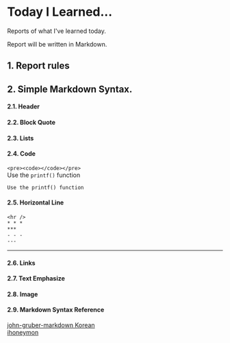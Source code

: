 # Today I Learned...

Reports of what I've learned today.

Report will be written in Markdown.
## 1. Report rules

## 2. Simple Markdown Syntax.

#### 2.1. Header


#### 2.2. Block Quote

#### 2.3. Lists

#### 2.4. Code
`<pre><code></code></pre>`<br>
Use the `printf()` function
```
Use the printf() function
```
#### 2.5. Horizontal Line

```
<hr />
* * *
***
- - -
---
```
---

#### 2.6. Links

#### 2.7. Text Emphasize

#### 2.8. Image

#### 2.9. Markdown Syntax Reference
[john-gruber-markdown Korean](https://nolboo.kim/blog/2013/09/07/john-gruber-markdown/) <br>
[ihoneymon](https://gist.github.com/ihoneymon/652be052a0727ad59601#this-is-an-h1)
